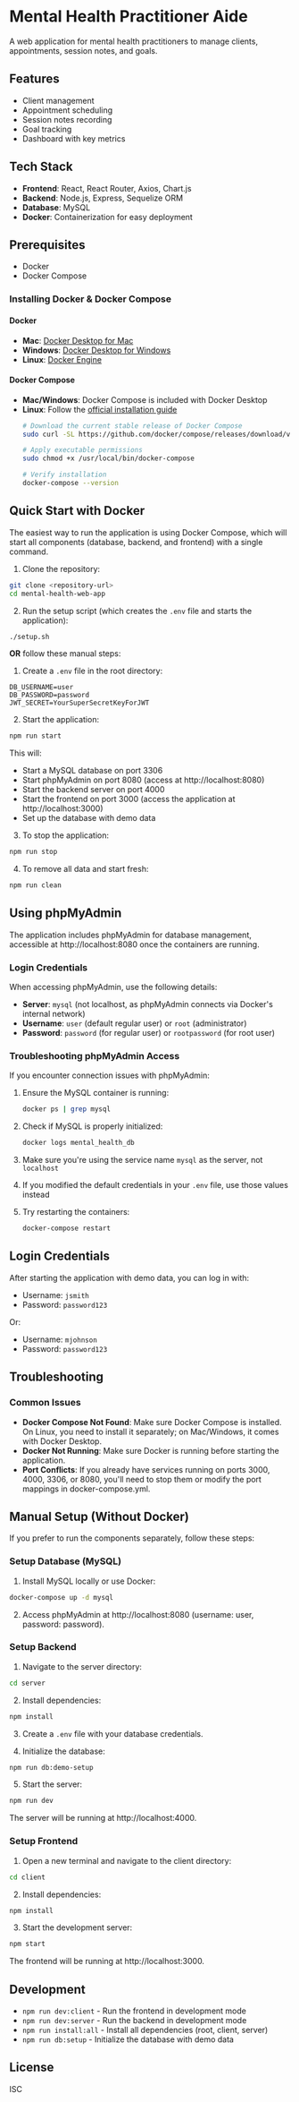 # Mental Health Practitioner Aide

A web application for mental health practitioners to manage clients, appointments, session notes, and goals.

## Features

- Client management
- Appointment scheduling
- Session notes recording
- Goal tracking
- Dashboard with key metrics

## Tech Stack

- **Frontend**: React, React Router, Axios, Chart.js
- **Backend**: Node.js, Express, Sequelize ORM
- **Database**: MySQL
- **Docker**: Containerization for easy deployment

## Prerequisites

- Docker
- Docker Compose

### Installing Docker & Docker Compose

#### Docker
- **Mac**: [Docker Desktop for Mac](https://docs.docker.com/desktop/install/mac-install/)
- **Windows**: [Docker Desktop for Windows](https://docs.docker.com/desktop/install/windows-install/)
- **Linux**: [Docker Engine](https://docs.docker.com/engine/install/)

#### Docker Compose
- **Mac/Windows**: Docker Compose is included with Docker Desktop
- **Linux**: Follow the [official installation guide](https://docs.docker.com/compose/install/linux/)
  ```bash
  # Download the current stable release of Docker Compose
  sudo curl -SL https://github.com/docker/compose/releases/download/v2.34.0/docker-compose-linux-x86_64 -o /usr/local/bin/docker-compose
  
  # Apply executable permissions
  sudo chmod +x /usr/local/bin/docker-compose
  
  # Verify installation
  docker-compose --version
  ```

## Quick Start with Docker

The easiest way to run the application is using Docker Compose, which will start all components (database, backend, and frontend) with a single command.

1. Clone the repository:
```bash
git clone <repository-url>
cd mental-health-web-app
```

2. Run the setup script (which creates the `.env` file and starts the application):
```bash
./setup.sh
```

**OR** follow these manual steps:

1. Create a `.env` file in the root directory:
```
DB_USERNAME=user
DB_PASSWORD=password
JWT_SECRET=YourSuperSecretKeyForJWT
```

2. Start the application:
```bash
npm run start
```

This will:
- Start a MySQL database on port 3306
- Start phpMyAdmin on port 8080 (access at http://localhost:8080)
- Start the backend server on port 4000
- Start the frontend on port 3000 (access the application at http://localhost:3000)
- Set up the database with demo data

3. To stop the application:
```bash
npm run stop
```

4. To remove all data and start fresh:
```bash
npm run clean
```

## Using phpMyAdmin

The application includes phpMyAdmin for database management, accessible at http://localhost:8080 once the containers are running.

### Login Credentials

When accessing phpMyAdmin, use the following details:

- **Server**: `mysql` (not localhost, as phpMyAdmin connects via Docker's internal network)
- **Username**: `user` (default regular user) or `root` (administrator)
- **Password**: `password` (for regular user) or `rootpassword` (for root user)

### Troubleshooting phpMyAdmin Access

If you encounter connection issues with phpMyAdmin:

1. Ensure the MySQL container is running:
   ```bash
   docker ps | grep mysql
   ```

2. Check if MySQL is properly initialized:
   ```bash
   docker logs mental_health_db
   ```

3. Make sure you're using the service name `mysql` as the server, not `localhost`

4. If you modified the default credentials in your `.env` file, use those values instead

5. Try restarting the containers:
   ```bash
   docker-compose restart
   ```

## Login Credentials

After starting the application with demo data, you can log in with:
- Username: `jsmith`
- Password: `password123`

Or:
- Username: `mjohnson`
- Password: `password123`

## Troubleshooting

### Common Issues

- **Docker Compose Not Found**: Make sure Docker Compose is installed. On Linux, you need to install it separately; on Mac/Windows, it comes with Docker Desktop.
- **Docker Not Running**: Make sure Docker is running before starting the application.
- **Port Conflicts**: If you already have services running on ports 3000, 4000, 3306, or 8080, you'll need to stop them or modify the port mappings in docker-compose.yml.

## Manual Setup (Without Docker)

If you prefer to run the components separately, follow these steps:

### Setup Database (MySQL)

1. Install MySQL locally or use Docker:
```bash
docker-compose up -d mysql
```

2. Access phpMyAdmin at http://localhost:8080 (username: user, password: password).

### Setup Backend

1. Navigate to the server directory:
```bash
cd server
```

2. Install dependencies:
```bash
npm install
```

3. Create a `.env` file with your database credentials.

4. Initialize the database:
```bash
npm run db:demo-setup
```

5. Start the server:
```bash
npm run dev
```

The server will be running at http://localhost:4000.

### Setup Frontend

1. Open a new terminal and navigate to the client directory:
```bash
cd client
```

2. Install dependencies:
```bash
npm install
```

3. Start the development server:
```bash
npm start
```

The frontend will be running at http://localhost:3000.

## Development

- `npm run dev:client` - Run the frontend in development mode
- `npm run dev:server` - Run the backend in development mode
- `npm run install:all` - Install all dependencies (root, client, server)
- `npm run db:setup` - Initialize the database with demo data

## License

ISC
